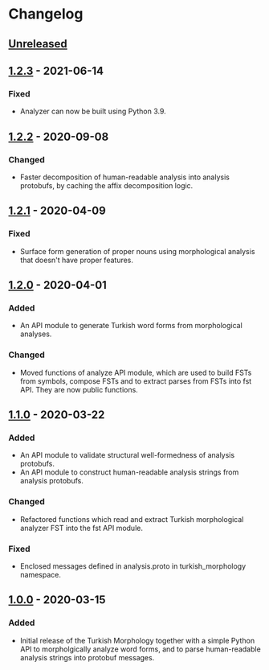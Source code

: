 # Changelog

## [Unreleased]

## [1.2.3] - 2021-06-14

### Fixed

- Analyzer can now be built using Python 3.9.

## [1.2.2] - 2020-09-08

### Changed

- Faster decomposition of human-readable analysis into analysis protobufs, by
  caching the affix decomposition logic.

## [1.2.1] - 2020-04-09

### Fixed

- Surface form generation of proper nouns using morphological analysis that
  doesn't have proper features.

## [1.2.0] - 2020-04-01

### Added

- An API module to generate Turkish word forms from morphological analyses.

### Changed

- Moved functions of analyze API module, which are used to build FSTs from
  symbols, compose FSTs and to extract parses from FSTs into fst API. They
  are now public functions.

## [1.1.0] - 2020-03-22

### Added

- An API module to validate structural well-formedness of analysis protobufs.
- An API module to construct human-readable analysis strings from analysis
  protobufs.

### Changed

- Refactored functions which read and extract Turkish morphological analyzer
  FST into the fst API module.

### Fixed

- Enclosed messages defined in analysis.proto in turkish\_morphology namespace.

## [1.0.0] - 2020-03-15

### Added

- Initial release of the Turkish Morphology together with a simple Python API
  to morpholgically analyze word forms, and to parse human-readable analysis
  strings into protobuf messages.

[unreleased]: https://github.com/google-research/turkish-morphology/compare/v1.2.3...HEAD
[1.2.3]: https://github.com/google-research/turkish-morphology/compare/v1.2.2...v1.2.3
[1.2.2]: https://github.com/google-research/turkish-morphology/compare/v1.2.1...v1.2.2
[1.2.1]: https://github.com/google-research/turkish-morphology/compare/v1.2.0...v1.2.1
[1.2.0]: https://github.com/google-research/turkish-morphology/compare/v1.1.0...v1.2.0
[1.1.0]: https://github.com/google-research/turkish-morphology/compare/v1.0.0...v1.1.0
[1.0.0]: https://github.com/google-research/turkish-morphology/releases/tag/v1.0.0
